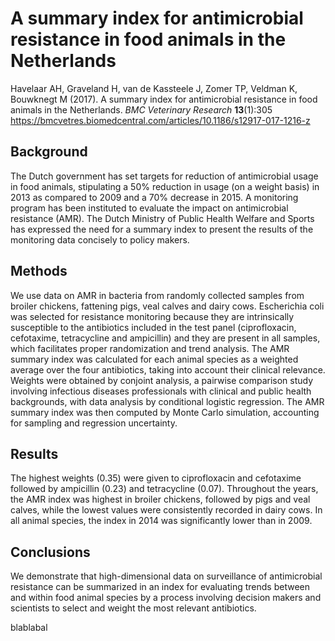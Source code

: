 # A summary index for antimicrobial resistance in food animals in the Netherlands

Havelaar AH, Graveland H, van de Kassteele J, Zomer TP, Veldman K, Bouwknegt M (2017). A summary index for antimicrobial resistance in food animals in the Netherlands. *BMC Veterinary Research* **13**(1):305 https://bmcvetres.biomedcentral.com/articles/10.1186/s12917-017-1216-z

## Background

The Dutch government has set targets for reduction of antimicrobial usage in food animals, stipulating a 50% reduction in usage (on a weight basis) in 2013 as compared to 2009 and a 70% decrease in 2015. A monitoring program has been instituted to evaluate the impact on antimicrobial resistance (AMR). The Dutch Ministry of Public Health Welfare and Sports has expressed the need for a summary index to present the results of the monitoring data concisely to policy makers.

## Methods

We use data on AMR in bacteria from randomly collected samples from broiler chickens, fattening pigs, veal calves and dairy cows. Escherichia coli was selected for resistance monitoring because they are intrinsically susceptible to the antibiotics included in the test panel (ciprofloxacin, cefotaxime, tetracycline and ampicillin) and they are present in all samples, which facilitates proper randomization and trend analysis. The AMR summary index was calculated for each animal species as a weighted average over the four antibiotics, taking into account their clinical relevance. Weights were obtained by conjoint analysis, a pairwise comparison study involving infectious diseases professionals with clinical and public health backgrounds, with data analysis by conditional logistic regression. The AMR summary index was then computed by Monte Carlo simulation, accounting for sampling and regression uncertainty.

## Results

The highest weights (0.35) were given to ciprofloxacin and cefotaxime followed by ampicillin (0.23) and tetracycline (0.07). Throughout the years, the AMR index was highest in broiler chickens, followed by pigs and veal calves, while the lowest values were consistently recorded in dairy cows. In all animal species, the index in 2014 was significantly lower than in 2009.

## Conclusions

We demonstrate that high-dimensional data on surveillance of antimicrobial resistance can be summarized in an index for evaluating trends between and within food animal species by a process involving decision makers and scientists to select and weight the most relevant antibiotics.

blablabal

